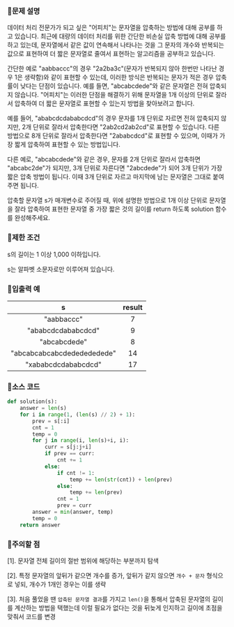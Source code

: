 ### 📌문제 설명

데이터 처리 전문가가 되고 싶은 "어피치"는 문자열을 압축하는 방법에 대해 공부를 하고 있습니다. 최근에 대량의 데이터 처리를 위한 간단한 비손실 압축 방법에 대해 공부를 하고 있는데, 문자열에서 같은 값이 연속해서 나타나는 것을 그 문자의 개수와 반복되는 값으로 표현하여 더 짧은 문자열로 줄여서 표현하는 알고리즘을 공부하고 있습니다.

간단한 예로 "aabbaccc"의 경우 "2a2ba3c"(문자가 반복되지 않아 한번만 나타난 경우 1은 생략함)와 같이 표현할 수 있는데, 이러한 방식은 반복되는 문자가 적은 경우 압축률이 낮다는 단점이 있습니다. 예를 들면, "abcabcdede"와 같은 문자열은 전혀 압축되지 않습니다. "어피치"는 이러한 단점을 해결하기 위해 문자열을 1개 이상의 단위로 잘라서 압축하여 더 짧은 문자열로 표현할 수 있는지 방법을 찾아보려고 합니다.

예를 들어, "ababcdcdababcdcd"의 경우 문자를 1개 단위로 자르면 전혀 압축되지 않지만, 2개 단위로 잘라서 압축한다면 "2ab2cd2ab2cd"로 표현할 수 있습니다. 다른 방법으로 8개 단위로 잘라서 압축한다면 "2ababcdcd"로 표현할 수 있으며, 이때가 가장 짧게 압축하여 표현할 수 있는 방법입니다.

다른 예로, "abcabcdede"와 같은 경우, 문자를 2개 단위로 잘라서 압축하면 "abcabc2de"가 되지만, 3개 단위로 자른다면 "2abcdede"가 되어 3개 단위가 가장 짧은 압축 방법이 됩니다. 이때 3개 단위로 자르고 마지막에 남는 문자열은 그대로 붙여주면 됩니다.

압축할 문자열 s가 매개변수로 주어질 때, 위에 설명한 방법으로 1개 이상 단위로 문자열을 잘라 압축하여 표현한 문자열 중 가장 짧은 것의 길이를 return 하도록 solution 함수를 완성해주세요.

### 📌제한 조건

s의 길이는 1 이상 1,000 이하입니다.

s는 알파벳 소문자로만 이루어져 있습니다.

### 📌입출력 예

|s|result|
|:-----:|:-----:|
|"aabbaccc"|7|
|"ababcdcdababcdcd"|9|
|"abcabcdede"|8|
|"abcabcabcabcdededededede"|14|
|"xababcdcdababcdcd"|17|

### 📌소스 코드

```python
def solution(s):
    answer = len(s)
    for i in range(1, (len(s) // 2) + 1):
        prev = s[:i]
        cnt = 1
        temp = 0
        for j in range(i, len(s)+i, i):
            curr = s[j:j+i]
            if prev == curr:
                cnt += 1
            else:
                if cnt != 1:
                    temp += len(str(cnt)) + len(prev)
                else:
                    temp += len(prev)
                cnt = 1
                prev = curr
        answer = min(answer, temp)
        temp = 0
    return answer
```

### 📌주의할 점

[1]. 문자열 전체 길이의 절반 범위에 해당하는 부분까지 탐색

[2]. 특정 문자열의 앞뒤가 같으면 개수를 증가, 앞뒤가 같지 않으면 `개수 + 문자` 형식으로 넣되, 개수가 1개인 경우는 이를 생략

[3]. 처음 풀었을 땐 `압축된 문자열 결과`를 가지고 `len()`을 통해서 압축된 문자열의 길이를 계산하는 방법을 택했는데 이럴 필요가 없다는 것을 뒤늦게 인지하고 길이에 초점을 맞춰서 코드를 변경
